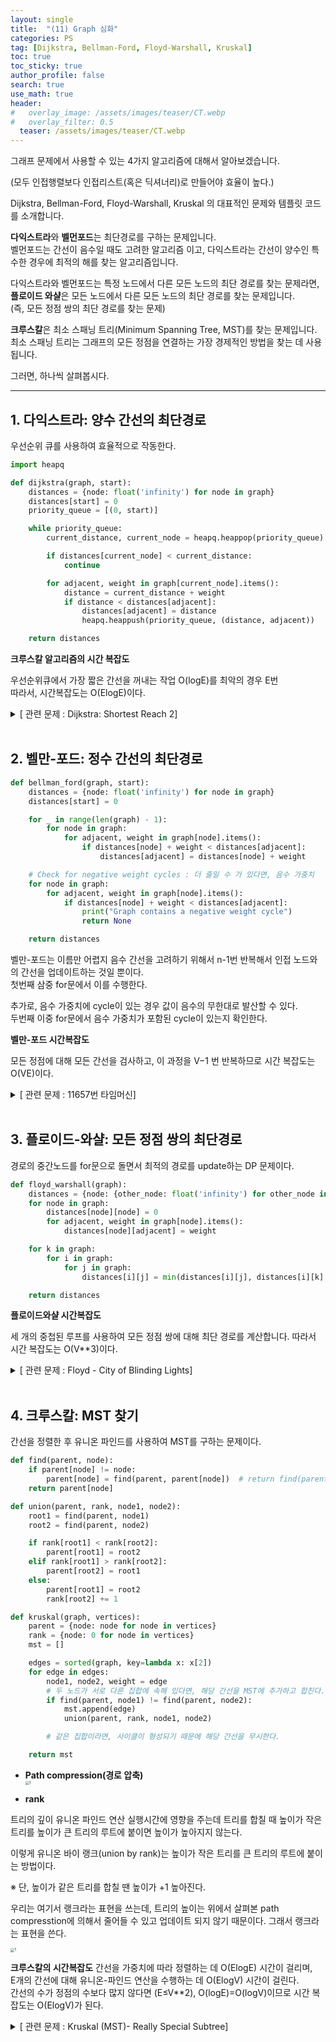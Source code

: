 ```yaml
---
layout: single  
title:  "(11) Graph 심화"
categories: PS
tag: [Dijkstra, Bellman-Ford, Floyd-Warshall, Kruskal]
toc: true
toc_sticky: true
author_profile: false
search: true
use_math: true
header:
#   overlay_image: /assets/images/teaser/CT.webp
#   overlay_filter: 0.5
  teaser: /assets/images/teaser/CT.webp
---
```


그래프 문제에서 사용할 수 있는 4가지 알고리즘에 대해서 알아보겠습니다.

(모두 인접행렬보다 인접리스트(혹은 딕셔너리)로 만들어야 효율이 높다.)

Dijkstra, Bellman-Ford, Floyd-Warshall, Kruskal 의 대표적인 문제와 템플릿 코드를 소개합니다.

**다익스트라**와 **벨먼포드**는 최단경로를 구하는 문제입니다.     
벨먼포드는 간선이 음수일 때도 고려한 알고리즘 이고, 다익스트라는 간선이 양수인 특수한 경우에 최적의 해를 찾는 알고리즘입니다.

다익스트라와 벨먼포드는 특정 노드에서 다른 모든 노드의 최단 경로를 찾는 문제라면,      
**플로이드 와샬**은 모든 노드에서 다른 모든 노드의 최단 경로를 찾는 문제입니다.           
(즉, 모든 정점 쌍의 최단 경로를 찾는 문제)

**크루스칼**은 최소 스패닝 트리(Minimum Spanning Tree, MST)를 찾는 문제입니다.            
최소 스패닝 트리는 그래프의 모든 정점을 연결하는 가장 경제적인 방법을 찾는 데 사용됩니다.      

그러면, 하나씩 살펴봅시다.

---

## 1. 다익스트라: 양수 간선의 최단경로

우선순위 큐를 사용하여 효율적으로 작동한다.

```python
import heapq

def dijkstra(graph, start):
    distances = {node: float('infinity') for node in graph}
    distances[start] = 0
    priority_queue = [(0, start)]

    while priority_queue:
        current_distance, current_node = heapq.heappop(priority_queue)

        if distances[current_node] < current_distance:
            continue

        for adjacent, weight in graph[current_node].items():
            distance = current_distance + weight
            if distance < distances[adjacent]:
                distances[adjacent] = distance
                heapq.heappush(priority_queue, (distance, adjacent))

    return distances
```

**크루스칼 알고리즘의 시간 복잡도**

우선순위큐에서 가장 짧은 간선을 꺼내는 작업 O(logE)를 최악의 경우 E번    
따라서, 시간복잡도는 O(ElogE)이다.   

<details>
<summary>[ 관련 문제 : Dijkstra: Shortest Reach 2]</summary>
<div markdown="1">

[Dijkstra: Shortest Reach 2](https://www.hackerrank.com/challenges/dijkstrashortreach/problem?isFullScreen=true)

- 길이 없는 노드는 inf 값이 아닌 -1을 출력해야 한다.

- graph는 heapq 때문에 (e,v)로 들어가지만, dists는 (v, 누적e) 헷갈릴 수 있다. 주의!

```python
def shortestReach(n, edges, s):
    # Write your code here
    graph = {key:[] for key in range(1, n+1)}
    
    for a, b, e in edges:
        graph[a].append((e,b))
        graph[b].append((e,a))
    
    if not graph[s]:
        return [-1]*(n-1)
    
    dists = {node: -1 for node in graph}
    hque = [(0,s)]
    
    while hque:
        dist, node = heappop(hque)
        if dists[node] != -1 and dist > dists[node]:
            continue
            
        for e, next_node in graph[node]:
            next_dist = dist + e
            if dists[next_node] == -1 or next_dist < dists[next_node]:
                dists[next_node] = next_dist
                heappush(hque, (next_dist, next_node))
                
    del dists[s]
    ans = [value for key, value in sorted(dists.items(), key=lambda x:x[0])]
    return ans
```

</div>
</details>

<br/>

## 2. 벨만-포드: 정수 간선의 최단경로

```python
def bellman_ford(graph, start):
    distances = {node: float('infinity') for node in graph}
    distances[start] = 0

    for _ in range(len(graph) - 1):
        for node in graph:
            for adjacent, weight in graph[node].items():
                if distances[node] + weight < distances[adjacent]:
                    distances[adjacent] = distances[node] + weight

    # Check for negative weight cycles : 더 줄일 수 가 있다면, 음수 가중치
    for node in graph:
        for adjacent, weight in graph[node].items():
            if distances[node] + weight < distances[adjacent]:
                print("Graph contains a negative weight cycle")
                return None

    return distances
```

벨만-포드는 이름만 어렵지 음수 간선을 고려하기 위해서 n-1번 반복해서 인접 노드와의 간선을 업데이트하는 것일 뿐이다.      
첫번째 삼중 for문에서 이를 수행한다.    

추가로, 음수 가중치에 cycle이 있는 경우 값이 음수의 무한대로 발산할 수 있다.     
두번째 이중 for문에서 음수 가중치가 포함된 cycle이 있는지 확인한다.   

**벨만-포드 시간복잡도**    

모든 정점에 대해 모든 간선을 검사하고, 이 과정을 V−1 번 반복하므로 시간 복잡도는 O(VE)이다.

<details>
<summary>[ 관련 문제 : 11657번 타임머신]</summary>
<div markdown="1">

[11657번 타임머신](https://www.acmicpc.net/problem/11657)

- 무방향이 아니였다. 방향 그래프 문제이다.

```python
from sys import stdin
input = stdin.readline

n, m = map(int, input().split())

graph = {node: [] for node in range(1, n+1)}
for _ in range(m):
    a, b, c = map(int, input().split())
    graph[a].append((c,b))

distances = {node: float('inf') for node in graph}
distances[1] = 0

for _ in range(n-1):
    for node in range(1, n+1):
        for edge, adjacent in graph[node]:
            if distances[node] + edge < distances[adjacent]:
                distances[adjacent] = distances[node] + edge

for node in range(1, n+1):
    for edge, adjacent in graph[node]:
        # 더 줄일 수 가 있다면, 음수 가중치
        if distances[node] + edge < distances[adjacent]:
            print(-1)
            exit(0)
            
del distances[1]
ans = [dist if dist != float('inf') else -1 for _, dist in distances.items()]
print(*ans)
```

</div>
</details>

<br/>

## 3. 플로이드-와샬: 모든 정점 쌍의 최단경로

경로의 중간노드를 for문으로 돌면서 최적의 경로를 update하는 DP 문제이다.

```python
def floyd_warshall(graph):
    distances = {node: {other_node: float('infinity') for other_node in graph} for node in graph}
    for node in graph:
        distances[node][node] = 0
        for adjacent, weight in graph[node].items():
            distances[node][adjacent] = weight

    for k in graph:
        for i in graph:
            for j in graph:
                distances[i][j] = min(distances[i][j], distances[i][k] + distances[k][j])

    return distances
```

**플로이드와샬 시간복잡도**

세 개의 중첩된 루프를 사용하여 모든 정점 쌍에 대해 최단 경로를 계산합니다. 따라서 시간 복잡도는 O(V**3)이다.


<details>
<summary>[ 관련 문제 : Floyd - City of Blinding Lights]</summary>
<div markdown="1">

[Floyd : City of Blinding Lights](https://www.hackerrank.com/challenges/floyd-city-of-blinding-lights/problem?isFullScreen=true)

</div>
</details>
                                                                                                                                                                                                                                     
<br/>

## 4. 크루스칼: MST 찾기

간선을 정렬한 후 유니온 파인드를 사용하여 MST를 구하는 문제이다.

```python
def find(parent, node):
    if parent[node] != node:
        parent[node] = find(parent, parent[node])  # return find(parent, parent[node] 에서 "path compression"
    return parent[node]

def union(parent, rank, node1, node2):
    root1 = find(parent, node1)
    root2 = find(parent, node2)

    if rank[root1] < rank[root2]:
        parent[root1] = root2
    elif rank[root1] > rank[root2]:
        parent[root2] = root1
    else: 
        parent[root1] = root2
        rank[root2] += 1

def kruskal(graph, vertices):
    parent = {node: node for node in vertices}
    rank = {node: 0 for node in vertices}
    mst = []

    edges = sorted(graph, key=lambda x: x[2])
    for edge in edges:
        node1, node2, weight = edge
        # 두 노드가 서로 다른 집합에 속해 있다면, 해당 간선을 MST에 추가하고 합친다.
        if find(parent, node1) != find(parent, node2): 
            mst.append(edge)
            union(parent, rank, node1, node2)

        # 같은 집합이라면, 사이클이 형성되기 때문에 해당 간선을 무시한다.

    return mst
```

- **Path compression(경로 압축)**     
<img src="/assets/images/2023-11-01-graph 심화/경로압축.png" alt="1" style="zoom:40%;" /><br/>

- **rank**

트리의 깊이 유니온 파인드 연산 실행시간에 영향을 주는데 트리를 합칠 때 높이가 작은 트리를 높이가 큰 트리의 루트에 붙이면 높이가 높아지지 않는다.    

이렇게 유니온 바이 랭크(union by rank)는 높이가 작은 트리를 큰 트리의 루트에 붙이는 방법이다.

※ 단, 높이가 같은 트리를 합칠 땐 높이가 +1 높아진다.

우리는 여기서 랭크라는 표현을 쓰는데, 트리의 높이는 위에서 살펴본 path compresstion에 의해서 줄어들 수 있고 업데이트 되지 않기 때문이다. 그래서 랭크라는 표현을 쓴다.

<img src="/assets/images/2023-11-01-graph 심화/랭크.png" alt="1" style="zoom:40%;" />


**크루스칼의 시간복잡도**
간선을 가중치에 따라 정렬하는 데 O(ElogE) 시간이 걸리며,     
E개의 간선에 대해 유니온-파인드 연산을 수행하는 데 O(ElogV) 시간이 걸린다.   
간선의 수가 정점의 수보다 많지 않다면 (E≤V**2), O(logE)=O(logV)이므로 시간 복잡도는 O(ElogV)가 된다.    


<details>
<summary>[ 관련 문제 : Kruskal (MST)- Really Special Subtree]</summary>
<div markdown="1">

[Kruskal (MST): Really Special Subtree](https://www.hackerrank.com/challenges/kruskalmstrsub/problem?isFullScreen=true)


```python
//아예 동일
```

</div>
</details>